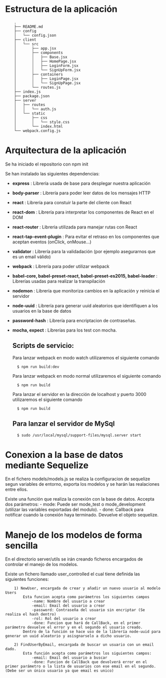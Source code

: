 Estructura de la aplicación
===========================

		.
		├── README.md
		├── config
		│	└── config.json
		├── client
		│   └── src
		│       ├── app.jsx
		│       ├── components
		│       │   ├── Base.jsx
		│       │   ├── HomePage.jsx
		│       │   ├── LoginForm.jsx
		│       │   └── SignUpForm.jsx
		│       ├── containers
		│       │   ├── LoginPage.jsx
		│       │   └── SignUpPage.jsx
		│       └── routes.js
		├── index.js
		├── package.json
		├── server
		│   ├── routes
		│   │   └── auth.js
		│   └── static
		│       ├── css
		│       │   └── style.css
		│       └── index.html
		└── webpack.config.js



Arquitectura de la aplicación
=============================

Se ha iniciado el repositorio con npm init

Se han instalado las siguientes dependencias:
* __express__ : Librería usada de base para desplegar nuestra aplicación
* __body-parser__ : Librería para poder leer datos de los mensajes HTTP
* __react__ : Librería para constuir la parte del cliente con React
* __react-dom__ : Librería para interpretar los componentes de React en el DOM
* __react-router__ : Libreria utilizada para manejar rutas con React
* __react-tap-event-plugin__ : Para evitar el retraso en los componentes que aceptan eventos (onClick, onMouse...)
* __validator__ : Librería para la validadación (por ejemplo asegurarnos que es un email válido)
* __webpack__ : Librería para poder utilizar webpack
* __babel-core, babel-preset-react, babel-preset-es2015, babel-loader__ : Librerías usadas para realizar la transpilación
* __nodemon__ : Librería que monitoriza cambios en la aplicación y reinicia el servidor
* __node-uuid__ : Librería para generar uuid aleatorios que identifiquen a los usuarios en la base de datos
* __password-hash__ : Librería para encriptacion de contraseñas. 
* __mocha, expect__ : Librerías para los test con mocha.


	Scripts de servicio:
	--------------------
	
	Para lanzar webpack en modo watch utilizaremos el siguiente comando
	
		$ npm run build:dev
	
	Para lanzar webpack en modo normal utilizaremos el siguiente comando
	
		$ npm run build
	
	Para lanzar el servidor en la dirección de localhost y puerto 3000 utilizaremos el siguiente comando
	
		$ npm run build

	Para lanzar el servidor de MySql
	--------------------------------

		$ sudo /usr/local/mysql/support-files/mysql.server start


Conexion a la base de datos mediante Sequelize
==============================================

En el fichero models/models.js se realiza la configuracion de sequelize segun variables de entorno, exporta los modelos y se harán las realaciones entre ellos.

Existe una función que realiza la conexión con la base de datos. 
	Accepta dos parámetros:
		- mode: Puede ser mode_test o mode_development (utilizar las variables exportadas del modulo).
		- done: Callback para notificar cuando la conexión haya terminado. Devuelve el objeto sequelize.



Manejo de los modelos de forma sencilla
=======================================

En el directorio server/utils se irán creando ficheros encargados de controlar el manejo de los modelos.

Existe un fichero llamado user_controlled el cual tiene definida las siguientes funciones:

		1) NewUser, encargada de crear y añadir un nuevo usuario al modelo Users
			Esta funcion acepta como parámetros los siguientes campos
				-name: Nombre del usuario a crear
				-email: Email del usuario a crear
				-password: Contraseña del usuario sin encriptar (Se realiza el hash dentro)
				-rol: Rol del usuario a crear
				-done: Funcion que hará de CallBack, en el primer parámetro devuelve el error y en el segundo el usuario creado.
			Dentro de la función se hace uso de la librería node-uuid para generar un uuid aleatorio y asisgnarselo a dicho usuario.

		2) FindUserByEmail, encargada de buscar un usuario con un email dado.
			Esta función acepta como parámetros los siguientes campos:
				-email: Email del usuario a buscar
				-done: Funcion de CallBack que devolverá error en el primer parámetro o la lista de usuarios con ese email en el segundo. (Debe ser un único usuario ya que email es unico)
